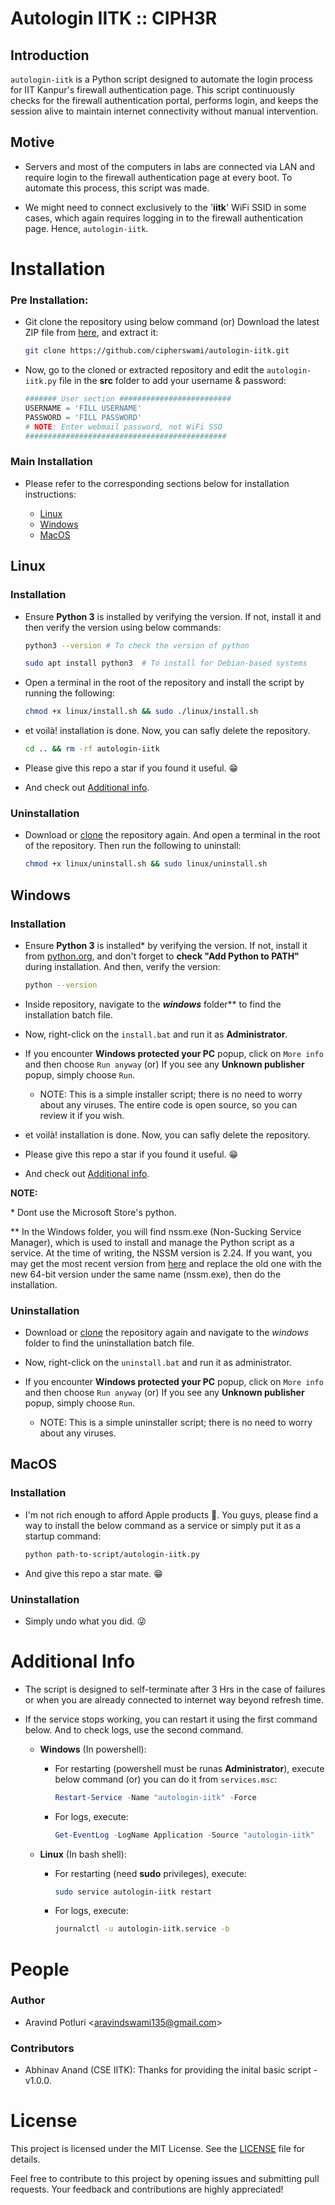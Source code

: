 # Autologin IITK :: CIPH3R

## Introduction

`autologin-iitk` is a Python script designed to automate the login process for IIT Kanpur's firewall authentication page. This script continuously checks for the firewall authentication portal, performs login, and keeps the session alive to maintain internet connectivity without manual intervention.

## Motive

- Servers and most of the computers in labs are connected via LAN and require login to the firewall authentication page at every boot. To automate this process, this script was made.

- We might need to connect exclusively to the '**iitk**' WiFi SSID in some cases, which again requires logging in to the firewall authentication page. Hence, `autologin-iitk`.

# Installation

### Pre Installation:

- Git clone the repository using below command (or) Download the latest ZIP file from [here](https://codeload.github.com/cipherswami/autologin-iitk/zip/refs/heads/main), and extract it:

    ```sh
    git clone https://github.com/cipherswami/autologin-iitk.git
    ```

- Now, go to the cloned or extracted repository and edit the `autologin-iitk.py` file in the **src** folder to add your username & password:

    ```python
    ####### User section #########################
    USERNAME = 'FILL USERNAME'
    PASSWORD = 'FILL PASSWORD'
    # NOTE: Enter webmail password, not WiFi SSO
    #############################################
    ```

### Main Installation

- Please refer to the corresponding sections below for installation instructions:

  -  [Linux](#linux)
  -  [Windows](#windows)
  -  [MacOS](#macos)

## Linux 

### Installation

- Ensure **Python 3** is installed by verifying the version. If not, install it and then verify the version using below commands:
    ```sh
    python3 --version # To check the version of python
    ```
    ```sh
    sudo apt install python3  # To install for Debian-based systems
    ```

- Open a terminal in the root of the repository and install the script by running the following:
    ```sh
    chmod +x linux/install.sh && sudo ./linux/install.sh
    ```

- et voilà! installation is done. Now, you can safly delete the repository.
  
    ```sh
    cd .. && rm -rf autologin-iitk
    ```

- Please give this repo a star if you found it useful. 😁

- And check out [Additional info](#additional-info).
  
### Uninstallation

- Download or [clone](#pre-installation) the repository again. And open a terminal in the root of the repository. Then run the following to uninstall:

    ```sh
    chmod +x linux/uninstall.sh && sudo linux/uninstall.sh
    ```

## Windows 

### Installation

- Ensure **Python 3** is installed* by verifying the version. If not, install it from [python.org](https://www.python.org/downloads/), and don't forget to **check "Add Python to PATH"** during installation. And then, verify the version:  
  ```bash
  python --version
  ```

- Inside repository, navigate to the ***windows*** folder** to find the installation batch file.
  
- Now, right-click on the `install.bat` and run it as **Administrator**.

- If you encounter **Windows protected your PC** popup, click on `More info` and then choose `Run anyway` (or) If you see any **Unknown publisher** popup, simply choose `Run`.

  - NOTE: This is a simple installer script; there is no need to worry about any viruses. The entire code is open source, so you can review it if you wish.

- et voilà! installation is done. Now, you can safly delete the repository.

- Please give this repo a star if you found it useful. 😁

- And check out [Additional info](#additional-info).

**NOTE:**  

  \* Dont use the Microsoft Store's python.
  
  ** In the Windows folder, you will find nssm.exe (Non-Sucking Service Manager), which is used to install and manage the Python script as a service. At the time of writing, the NSSM version is 2.24. If you want, you may get the most recent version from [here](https://nssm.cc/download) and replace the old one with the new 64-bit version under the same name (nssm.exe), then do the installation.

### Uninstallation

- Download or [clone](#pre-installation) the repository again and navigate to the *windows* folder to find the uninstallation batch file.
  
- Now, right-click on the `uninstall.bat` and run it as administrator.

- If you encounter **Windows protected your PC** popup, click on `More info` and then choose `Run anyway` (or) If you see any **Unknown publisher** popup, simply choose `Run`.

  - NOTE: This is a simple uninstaller script; there is no need to worry about any viruses.

## MacOS

### Installation

- I'm not rich enough to afford Apple products 🥲. You guys, please find a way to install the below command as a service or simply put it as a startup command:

    ```sh
    python path-to-script/autologin-iitk.py
    ```
- And give this repo a star mate. 😁

### Uninstallation

- Simply undo what you did. 😜

# Additional Info

- The script is designed to self-terminate after 3 Hrs in the case of failures or when you are already connected to internet way beyond refresh time.

- If the service stops working, you can restart it using the first command below. And to check logs, use the second command.

  - **Windows** (In powershell): 
  
    - For restarting (powershell must be runas **Administrator**), execute below command (or) you can do it from `services.msc`: 

        ```powershell
        Restart-Service -Name "autologin-iitk" -Force
        ```

    - For logs, execute:

        ```powershell
        Get-EventLog -LogName Application -Source "autologin-iitk"
        ```

  - **Linux** (In bash shell): 
  
    - For restarting (need **sudo** privileges), execute: 

        ```sh
        sudo service autologin-iitk restart
        ```

    - For logs, execute:

        ```sh
        journalctl -u autologin-iitk.service -b
        ```

# People

### Author
- Aravind Potluri \<aravindswami135@gmail.com\>

### Contributors
- Abhinav Anand (CSE IITK): Thanks for providing the inital basic script - v1.0.0.

# License

This project is licensed under the MIT License. See the [LICENSE](LICENSE) file for details.

Feel free to contribute to this project by opening issues and submitting pull requests. Your feedback and contributions are highly appreciated!
